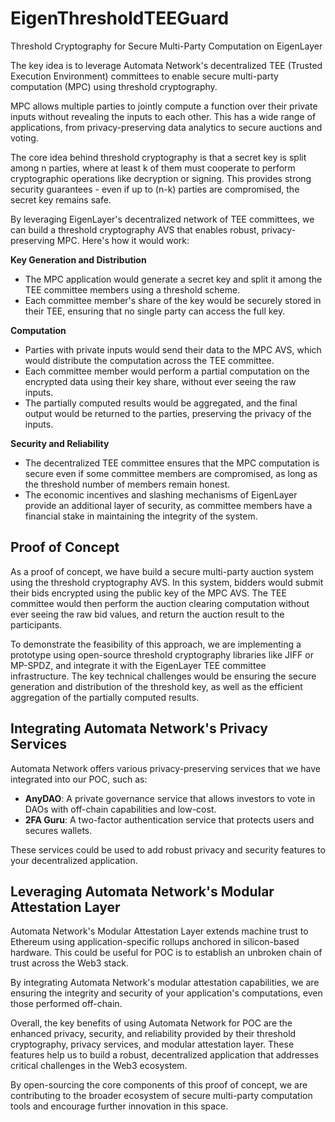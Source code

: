 # EigenThresholdTEEGuard

Threshold Cryptography for Secure Multi-Party Computation on EigenLayer

The key idea is to leverage Automata Network's decentralized TEE (Trusted Execution Environment) committees to enable secure multi-party computation (MPC) using threshold cryptography.

MPC allows multiple parties to jointly compute a function over their private inputs without revealing the inputs to each other. This has a wide range of applications, from privacy-preserving data analytics to secure auctions and voting.

The core idea behind threshold cryptography is that a secret key is split among n parties, where at least k of them must cooperate to perform cryptographic operations like decryption or signing. This provides strong security guarantees - even if up to (n-k) parties are compromised, the secret key remains safe.

By leveraging EigenLayer's decentralized network of TEE committees, we can build a threshold cryptography AVS that enables robust, privacy-preserving MPC. Here's how it would work:

**Key Generation and Distribution**
* The MPC application would generate a secret key and split it among the TEE committee members using a threshold scheme.
* Each committee member's share of the key would be securely stored in their TEE, ensuring that no single party can access the full key.

**Computation**
* Parties with private inputs would send their data to the MPC AVS, which would distribute the computation across the TEE committee.
* Each committee member would perform a partial computation on the encrypted data using their key share, without ever seeing the raw inputs.
* The partially computed results would be aggregated, and the final output would be returned to the parties, preserving the privacy of the inputs.

**Security and Reliability**
* The decentralized TEE committee ensures that the MPC computation is secure even if some committee members are compromised, as long as the threshold number of members remain honest.
* The economic incentives and slashing mechanisms of EigenLayer provide an additional layer of security, as committee members have a financial stake in maintaining the integrity of the system.

## Proof of Concept

As a proof of concept, we have build a secure multi-party auction system using the threshold cryptography AVS. In this system, bidders would submit their bids encrypted using the public key of the MPC AVS. The TEE committee would then perform the auction clearing computation without ever seeing the raw bid values, and return the auction result to the participants.

To demonstrate the feasibility of this approach, we are implementing a prototype using open-source threshold cryptography libraries like JIFF or MP-SPDZ, and integrate it with the EigenLayer TEE committee infrastructure. The key technical challenges would be ensuring the secure generation and distribution of the threshold key, as well as the efficient aggregation of the partially computed results.

## Integrating Automata Network's Privacy Services

Automata Network offers various privacy-preserving services that we have integrated into our POC, such as:

- **AnyDAO**: A private governance service that allows investors to vote in DAOs with off-chain capabilities and low-cost.
- **2FA Guru**: A two-factor authentication service that protects users and secures wallets.

These services could be used to add robust privacy and security features to your decentralized application.

## Leveraging Automata Network's Modular Attestation Layer

Automata Network's Modular Attestation Layer extends machine trust to Ethereum using application-specific rollups anchored in silicon-based hardware. This could be useful for POC is to establish an unbroken chain of trust across the Web3 stack.

By integrating Automata Network's modular attestation capabilities, we are ensuring the integrity and security of your application's computations, even those performed off-chain.

Overall, the key benefits of using Automata Network for POC are the enhanced privacy, security, and reliability provided by their threshold cryptography, privacy services, and modular attestation layer. These features help us to build a robust, decentralized application that addresses critical challenges in the Web3 ecosystem.

By open-sourcing the core components of this proof of concept, we are contributing to the broader ecosystem of secure multi-party computation tools and encourage further innovation in this space.

